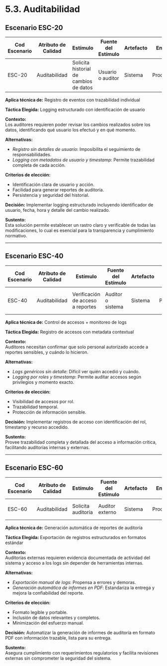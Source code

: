 # 5.3. Auditabilidad

## Escenario ESC-20

| Cod Escenario | Atributo de Calidad | Estímulo                          | Fuente del Estímulo | Artefacto | Entorno    | Respuesta                              | Medida de Respuesta             |
|---------------|---------------------|-----------------------------------|----------------------|-----------|------------|----------------------------------------|----------------------------------|
| ESC-20        | Auditabilidad        | Solicita historial de cambios de datos | Usuario o auditor     | Sistema   | Producción | Muestra historial con usuario y fecha  | Datos trazables por usuario y fecha |

**Aplica técnica de:** Registro de eventos con trazabilidad individual

**Táctica Elegida:** Logging estructurado con identificación de usuario

**Contexto:**  
Los auditores requieren poder revisar los cambios realizados sobre los datos, identificando qué usuario los efectuó y en qué momento.

**Alternativas:**  
- *Registro sin detalles de usuario*: Imposibilita el seguimiento de responsabilidades.  
- *Logging con metadatos de usuario y timestamp*: Permite trazabilidad completa de cada acción.

**Criterios de elección:**  
- Identificación clara de usuario y acción.  
- Facilidad para generar reportes de auditoría.  
- Persistencia y seguridad del historial.

**Decisión:** Implementar logging estructurado incluyendo identificador de usuario, fecha, hora y detalle del cambio realizado.

**Sustento:**  
Esta solución permite establecer un rastro claro y verificable de todas las modificaciones, lo cual es esencial para la transparencia y cumplimiento normativo.

---

## Escenario ESC-40

| Cod Escenario | Atributo de Calidad | Estímulo                         | Fuente del Estímulo | Artefacto | Entorno    | Respuesta                        | Medida de Respuesta        |
|---------------|---------------------|----------------------------------|----------------------|-----------|------------|----------------------------------|-----------------------------|
| ESC-40        | Auditabilidad        | Verificación de acceso a reportes | Auditor o sistema    | Sistema   | Producción | Logs disponibles por rol y hora | Registros completos        |

**Aplica técnica de:** Control de accesos + monitoreo de logs

**Táctica Elegida:** Registro de accesos con metadata contextual

**Contexto:**  
Auditores necesitan confirmar que solo personal autorizado accede a reportes sensibles, y cuándo lo hicieron.

**Alternativas:**  
- *Logs genéricos sin detalle*: Difícil ver quién accedió y cuándo.  
- *Logging por roles y timestamp*: Permite auditar accesos según privilegios y momento exacto.

**Criterios de elección:**  
- Visibilidad de accesos por rol.  
- Trazabilidad temporal.  
- Protección de información sensible.

**Decisión:** Implementar registros de acceso con identificación del rol, timestamp y recurso accedido.

**Sustento:**  
Provee trazabilidad completa y detallada del acceso a información crítica, facilitando auditorías internas y externas.

---

## Escenario ESC-60

| Cod Escenario | Atributo de Calidad | Estímulo              | Fuente del Estímulo | Artefacto | Entorno    | Respuesta                  | Medida de Respuesta         |
|---------------|---------------------|------------------------|----------------------|-----------|------------|------------------------------|------------------------------|
| ESC-60        | Auditabilidad        | Solicita auditoría     | Auditor externo      | Sistema   | Producción | Exporta informe en PDF       | Informe entregado completo   |

**Aplica técnica de:** Generación automática de reportes de auditoría

**Táctica Elegida:** Exportación de registros estructurados en formatos estándar

**Contexto:**  
Auditorías externas requieren evidencia documentada de actividad del sistema y acceso a los logs sin depender de herramientas internas.

**Alternativas:**  
- *Exportación manual de logs*: Propensa a errores y demoras.  
- *Generación automática de informes en PDF*: Estandariza la entrega y mejora la confiabilidad del reporte.

**Criterios de elección:**  
- Formato legible y portable.  
- Inclusión de datos relevantes y completos.  
- Minimización del esfuerzo manual.

**Decisión:** Automatizar la generación de informes de auditoría en formato PDF con información trazable, lista para su entrega.

**Sustento:**  
Asegura cumplimiento con requerimientos regulatorios y facilita revisiones externas sin comprometer la seguridad del sistema.